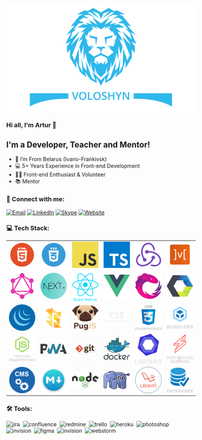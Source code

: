 <img src="./assets/preview.png" alt="Preview"/>

### Hi all, I'm Artur 👋

## I'm a Developer, Teacher and Mentor!

- 📍 I’m From Belarus (Ivano-Frankivsk)
- 💻 5+ Years Experience in Front-end Development
- 👨‍💻 Front-end Enthusiast & Volunteer
- 📚 Mentor

### 🤝 Connect with me:

[<img alt="Email" src="https://img.shields.io/badge/email-2eb8eb.svg?&style=for-the-badge&logo=gmail&logoColor=fff" />][email]
[<img alt="LinkedIn" src="https://img.shields.io/badge/linkedin-2eb8eb.svg?&style=for-the-badge&logo=linkedin&logoColor=fff" />][linkedin]
[<img alt="Skype" src="https://img.shields.io/badge/skype-2eb8eb.svg?&style=for-the-badge&logo=skype&logoColor=fff" />][skype]
[<img alt="Website" src="https://img.shields.io/badge/website-2eb8eb.svg?&style=for-the-badge&logo=google-chrome&logoColor=fff" />][website]

### 💻 Tech Stack:

<table align="center">
  <tr>
    <td align="center" width="15%">
      <img src="./assets/skills/frontend/html.png" alt="HTML" title="HTML"/>
    </td>
    <td align="center" width="15%">
      <img src="./assets/skills/frontend/css.png" alt="CSS" alt="CSS"/>
    </td>
    <td align="center" width="15%">
      <img src="./assets/skills/frontend/js.png" alt="JavaScript" title="JavaScript"/>
    </td>
    <td align="center" width="15%">
      <img src="./assets/skills/frontend/ts.png" alt="TypeScript" title="TypeScript"/>
    </td>
    <td align="center" width="15%">
      <img src="./assets/skills/frontend/redux.png"
           alt="Redux, as well as technologies such as Redux-Saga and Redux-Thunk"
           title="Redux, as well as technologies such as Redux-Saga and Redux-Thunk"/>
    </td>
    <td align="center" width="15%">
      <img src="./assets/skills/frontend/mobx.png" alt="MobX" title="MobX"/>
    </td>
  </tr>
  <tr>
    <td align="center" width="15%">
      <img src="./assets/skills/frontend/graphql.png" alt="GraphQL and Apollo"
           title="GraphQL and Apollo"/>
    </td>
    <td align="center" width="15%">
      <img src="./assets/skills/frontend/next.png" alt="Next.js" title="Next.js"/>
    </td>
    <td align="center" width="15%">
      <img src="./assets/skills/frontend/react_native.png" alt="React Native" title="React Native"/>
    </td>
    <td align="center" width="15%">
      <img src="./assets/skills/frontend/vue.png"
           alt="Vue, as well as technologies such as Nuxt.js and Vuex"
           title="Vue, as well as technologies such as Nuxt.js and Vuex"
      />
    </td>
    <td align="center" width="15%">
      <img src="./assets/skills/frontend/rxjs.png" alt="RxJS" title="RxJS"/>
    </td>
    <td align="center" width="15%">
      <img src="./assets/skills/frontend/web_components.png"
           alt="Web Components, as well as technologies such as Stencil.js, Polymer, Bit, Lit-html and Clarity Core"
           title="Web Components, as well as technologies such as Stencil.js, Polymer, Bit, Lit-html and Clarity Core"
      />
    </td>
  </tr>
  <tr>
    <td align="center" width="15%">
      <img src="./assets/skills/frontend/jquery.png" alt="jQuery" title="jQuery"/>
    </td>
    <td align="center" width="15%">
      <img src="./assets/skills/frontend/flow.png" alt="Flow" title="Flow"/>
    </td>
    <td align="center" width="15%">
      <img src="./assets/skills/frontend/pug.png" alt="Pug" title="Pug"/>
    </td>
    <td align="center" width="15%">
      <img src="./assets/skills/frontend/css_preprocessors.png"
           alt="CSS preprocessors such as SASS, LESS, Stylus and PostCSS"
           title="CSS preprocessors such as SASS, LESS, Stylus and PostCSS"
      />
    </td>
    <td align="center" width="15%">
      <img src="./assets/skills/frontend/css_frameworks.png"
           alt="CSS frameworks such as Bootstrap, Materialize, Foundation, Skeleton and Tailwind CSS"
           title="CSS frameworks such as Bootstrap, Materialize, Foundation, Skeleton and Tailwind CSS"
      />
    </td>
    <td align="center" width="15%">
      <img src="./assets/skills/frontend/bundlers.png"
           alt="Bundlers and task managers such as Webpack, Gulp, Rollup.js, Parcel Snowpack and Bower"
           title="Bundlers and task managers such as Webpack, Gulp, Rollup.js, Parcel Snowpack and Bower"
      />
    </td>
  </tr>
  <tr>
    <td align="center" width="15%">
      <img src="./assets/skills/frontend/js_testing_frameworks.png"
           alt="JS testing utilities such as Jest, Enzyme, Testing Library (RTL), Cypress, Mocha, Karma, Jasmine and Chai"
           title="JS testing utilities such as Jest, Enzyme, Testing Library (RTL), Cypress, Mocha, Karma, Jasmine and Chai"/>
    </td>
    <td align="center" width="15%">
      <img src="./assets/skills/frontend/pwa.png" alt="PWA and AMP" title="PWA and AMP"/>
    </td>
    <td align="center" width="15%">
      <img src="./assets/skills/other/git.png"
           alt="Git, as well as technologies such as GitHub, GitLab and Bitbucket"
           title="Git, as well as technologies such as GitHub, GitLab and Bitbucket"/>
    </td>
    <td align="center" width="15%">
      <img src="./assets/skills/other/docker.svg" alt="Docker" title="Docker"/>
    </td>
    <td align="center" width="15%">
      <img src="./assets/skills/other/linters.png"
           alt="Linters and code formatters such as ESLint, Stylelint and Prettier"
           title="Linters and code formatters such as ESLint, Stylelint and Prettier"/>
    </td>
    <td align="center" width="15%">
      <img src="./assets/skills/other/serverless_&_servers.png"
           alt="Serverless and servers such as AWS, Azure, GCP, Firebase, Nginx and Apache"
           title="Serverless and servers such as AWS, Azure, GCP, Firebase, Nginx and Apache"/>
    </td>
  </tr>
  <tr>
    <td align="center" width="15%">
      <img src="./assets/skills/other/cms.png" alt="CMS's such as Expression.Cloud and WordPress"
           title="CMS's such as Expression.Cloud and WordPress"/>
    </td>
    <td align="center" width="15%">
      <img src="./assets/skills/other/markdown.png" alt="Markdown" title="Markdown"/>
    </td>
    <td align="center" width="15%">
      <img src="./assets/skills/backand/nodejs.png" alt="Node.js" title="Node.js"/>
    </td>
    <td align="center" width="15%">
      <img src="./assets/skills/backand/php.png" alt="PHP" title="PHP"/>
    </td>
    <td align="center" width="15%">
      <img src="./assets/skills/backand/laravel.png" alt="Laravel" title="Laravel"/>
    </td>
    <td align="center" width="15%">
      <img src="./assets/skills/backand/databases.png"
           alt="Databases such as MySQL, PostgreSQL, MongoDB and Firebase"
           title="Databases such as MySQL, PostgreSQL, MongoDB and Firebase"/>
    </td>
  </tr>
</table>

### 🛠 Tools:

<img alt="jira" src="https://img.shields.io/badge/jira-056386.svg?&style=for-the-badge&logo=jira&logoColor=fff&logoWidth=20&labelColor=2eb8eb" />&nbsp;
<img alt="confluence" src="https://img.shields.io/badge/confluence-056386.svg?&style=for-the-badge&logo=confluence&logoColor=fff&logoWidth=20&labelColor=2eb8eb" />&nbsp;
<img alt="redmine" src="https://img.shields.io/badge/redmine-056386.svg?&style=for-the-badge&logo=redmine&logoColor=fff&logoWidth=20&labelColor=2eb8eb" />&nbsp;
<img alt="trello" src="https://img.shields.io/badge/trello-056386.svg?&style=for-the-badge&logo=trello&logoColor=fff&logoWidth=20&labelColor=2eb8eb" />&nbsp;
<img alt="heroku" src="https://img.shields.io/badge/heroku-056386.svg?&style=for-the-badge&logo=heroku&logoColor=fff&logoWidth=20&labelColor=2eb8eb" />&nbsp;
<img alt="photoshop" src="https://img.shields.io/badge/photoshop-056386.svg?&style=for-the-badge&logo=adobe-photoshop&logoColor=fff&logoWidth=20&labelColor=2eb8eb" />&nbsp;
<img alt="invision" src="https://img.shields.io/badge/invision-056386.svg?&style=for-the-badge&logo=invision&logoColor=fff&logoWidth=20&labelColor=2eb8eb" />&nbsp;
<img alt="figma" src="https://img.shields.io/badge/figma-056386.svg?&style=for-the-badge&logo=figma&logoColor=fff&logoWidth=20&labelColor=2eb8eb" />&nbsp;
<img alt="invision" src="https://img.shields.io/badge/invision-056386.svg?&style=for-the-badge&logo=invision&logoColor=fff&logoWidth=20&labelColor=2eb8eb" />&nbsp;
<img alt="webstorm" src="https://img.shields.io/badge/webstorm-056386.svg?&style=for-the-badge&logo=webstorm&logoColor=fff&logoWidth=20&labelColor=2eb8eb" />&nbsp;

[linkedin]: https://www.linkedin.com/in/artur-voloshyn-4439b61a4/

[email]: mailto:arthurvoloshyn@gmail.com

[skype]: skype:live:32d04c9d781e2d24?chat

[website]: https://arturvoloshyn.herokuapp.com/
